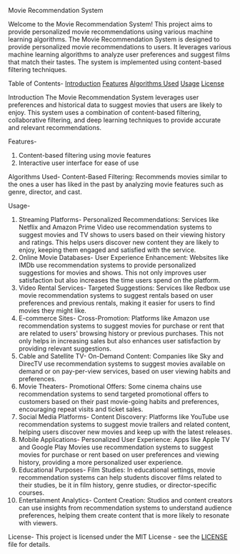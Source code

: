 
Movie Recommendation System

Welcome to the Movie Recommendation System! This project aims to provide personalized movie recommendations using various machine learning algorithms.
The Movie Recommendation System is designed to provide personalized movie recommendations to users. It leverages various machine learning algorithms to analyze user preferences and suggest films that match their tastes. The system is implemented using content-based filtering  techniques.

Table of Contents-
[Introduction](#introduction)
[Features](#features)
[Algorithms Used](#algorithmsused)
[Usage](#usage)
[License](#license)

Introduction
The Movie Recommendation System leverages user preferences and historical data to suggest movies that users are likely to enjoy. This system uses a combination of content-based filtering, collaborative filtering, and deep learning techniques to provide accurate and relevant recommendations.

Features-
1. Content-based filtering using movie features
2. Interactive user interface for ease of use

Algorithms Used-
Content-Based Filtering: Recommends movies similar to the ones a user has liked in the past by analyzing movie features such as genre, director, and cast.

Usage-
1. Streaming Platforms-
Personalized Recommendations: Services like Netflix and Amazon Prime Video use recommendation systems to suggest movies and TV shows to users based on their viewing history and ratings. This helps users discover new content they are likely to enjoy, keeping them engaged and satisfied with the service.
2. Online Movie Databases-
User Experience Enhancement: Websites like IMDb use recommendation systems to provide personalized suggestions for movies and shows. This not only improves user satisfaction but also increases the time users spend on the platform.
3. Video Rental Services-
Targeted Suggestions: Services like Redbox use movie recommendation systems to suggest rentals based on user preferences and previous rentals, making it easier for users to find movies they might like.
4. E-commerce Sites-
Cross-Promotion: Platforms like Amazon use recommendation systems to suggest movies for purchase or rent that are related to users' browsing history or previous purchases. This not only helps in increasing sales but also enhances user satisfaction by providing relevant suggestions.
5. Cable and Satellite TV-
On-Demand Content: Companies like Sky and DirecTV use recommendation systems to suggest movies available on demand or on pay-per-view services, based on user viewing habits and preferences.
6. Movie Theaters-
Promotional Offers: Some cinema chains use recommendation systems to send targeted promotional offers to customers based on their past movie-going habits and preferences, encouraging repeat visits and ticket sales.
7. Social Media Platforms-
Content Discovery: Platforms like YouTube use recommendation systems to suggest movie trailers and related content, helping users discover new movies and keep up with the latest releases.
8. Mobile Applications-
Personalized User Experience: Apps like Apple TV and Google Play Movies use recommendation systems to suggest movies for purchase or rent based on user preferences and viewing history, providing a more personalized user experience.
9. Educational Purposes-
Film Studies: In educational settings, movie recommendation systems can help students discover films related to their studies, be it in film history, genre studies, or director-specific courses.
10. Entertainment Analytics-
Content Creation: Studios and content creators can use insights from recommendation systems to understand audience preferences, helping them create content that is more likely to resonate with viewers.

License-
This project is licensed under the MIT License - see the [LICENSE](#LICENSE.md) file for details.
